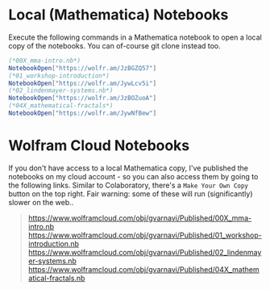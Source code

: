 # Local (Mathematica) Notebooks
Execute the following commands in a Mathematica notebook to open a local copy of the notebooks.
You can of-course git clone instead too. 
```mathematica
(*00X_mma-intro.nb*)
NotebookOpen["https://wolfr.am/JzBGZQ57"]
(*01_workshop-introduction*)
NotebookOpen["https://wolfr.am/JywLcv5i"]
(*02_lindenmayer-systems.nb*)
NotebookOpen["https://wolfr.am/JzBOZuoA"]
(*04X_mathematical-fractals*)
NotebookOpen["https://wolfr.am/JywNfBew"]
```
# Wolfram Cloud Notebooks
If you don't have access to a local Mathematica copy, I've published the notebooks on my cloud account - so you can also access them by going to the following links. Similar to Colaboratory, there's a `Make Your Own Copy` button on the top right. Fair warning: some of these will run (significantly) slower on the web..
>https://www.wolframcloud.com/obj/gvarnavi/Published/00X_mma-intro.nb
>https://www.wolframcloud.com/obj/gvarnavi/Published/01_workshop-introduction.nb
>https://www.wolframcloud.com/obj/gvarnavi/Published/02_lindenmayer-systems.nb
>https://www.wolframcloud.com/obj/gvarnavi/Published/04X_mathematical-fractals.nb
